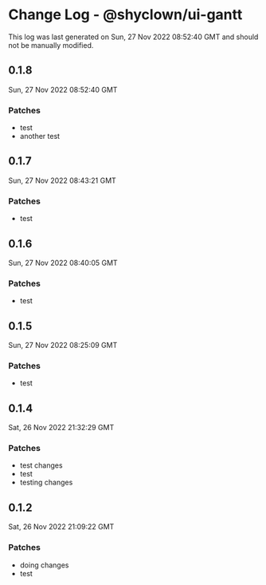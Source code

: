 # Change Log - @shyclown/ui-gantt

This log was last generated on Sun, 27 Nov 2022 08:52:40 GMT and should not be manually modified.

## 0.1.8
Sun, 27 Nov 2022 08:52:40 GMT

### Patches

- test
- another test

## 0.1.7
Sun, 27 Nov 2022 08:43:21 GMT

### Patches

- test

## 0.1.6
Sun, 27 Nov 2022 08:40:05 GMT

### Patches

- test

## 0.1.5
Sun, 27 Nov 2022 08:25:09 GMT

### Patches

- test

## 0.1.4
Sat, 26 Nov 2022 21:32:29 GMT

### Patches

- test changes
- test
- testing changes

## 0.1.2
Sat, 26 Nov 2022 21:09:22 GMT

### Patches

- doing changes
- test

